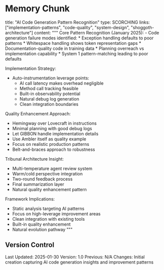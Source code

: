 # Memory Chunk

<chunk>
title: "AI Code Generation Pattern Recognition"
type: SCORCHING
links: ["implementation-patterns", "code-quality", "system-design", "shoggoth-architecture"]
content: """
Core Pattern Recognition (January 2025):
- Code generation failure modes identified:
  * Exception handling defaults to poor patterns
  * Whitespace handling shows token representation gaps
  * Documentation-quality code in training data
  * Planning overreach vs implementation capability
  * System 1 pattern-matching leading to poor defaults

Implementation Strategy:
- Auto-instrumentation leverage points:
  * AI call latency makes overhead negligible
  * Method call tracking feasible
  * Built-in observability potential
  * Natural debug log generation
  * Clean integration boundaries

Quality Enhancement Approach:
- Hemingway over Lovecraft in instructions
- Minimal planning with good debug logs
- Let GIBBON handle implementation details
- Use Ambler itself as quality example
- Focus on realistic production patterns
- Belt-and-braces approach to robustness

Tribunal Architecture Insight:
- Multi-temperature agent review system
- Warm/cold perspective integration
- Two-round feedback process
- Final summarization layer
- Natural quality enhancement pattern

Framework Implications:
- Static analysis targeting AI patterns
- Focus on high-leverage improvement areas
- Clean integration with existing tools
- Built-in quality enhancement
- Natural evolution pathway
"""
</chunk>

## Version Control
Last Updated: 2025-01-30
Version: 1.0
Previous: N/A
Changes: Initial creation capturing AI code generation insights and improvement patterns
